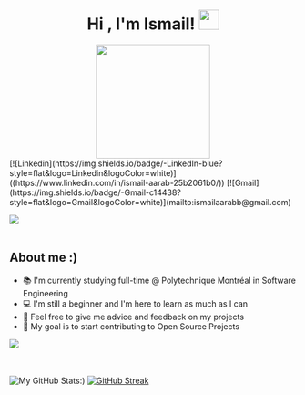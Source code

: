 <h1 align="center"><b>Hi , I'm Ismail! </b><img src="https://media.giphy.com/media/hvRJCLFzcasrR4ia7z/giphy.gif" width="35"></h1>

<div align="center">
 <img src='https://user-images.githubusercontent.com/5713670/87202985-820dcb80-c2b6-11ea-9f56-7ec461c497c3.gif' width='200"'>
</div>
[![Linkedin](https://img.shields.io/badge/-LinkedIn-blue?style=flat&logo=Linkedin&logoColor=white)]((https://www.linkedin.com/in/ismail-aarab-25b2061b0/))
[![Gmail](https://img.shields.io/badge/-Gmail-c14438?style=flat&logo=Gmail&logoColor=white)](mailto:ismailaarabb@gmail.com)

<img src="https://user-images.githubusercontent.com/73097560/115834477-dbab4500-a447-11eb-908a-139a6edaec5c.gif"><br><br>
## About me :)
- :books: I'm currently studying full-time @ Polytechnique Montréal in Software Engineering 
- :computer: I'm still a beginner and I'm here to learn as much as I can
- :revolving_hearts: Feel free to give me advice and feedback on my projects 
- :star2: My goal is to start contributing to Open Source Projects

<img src="https://user-images.githubusercontent.com/73097560/115834477-dbab4500-a447-11eb-908a-139a6edaec5c.gif"><br><br>
<br>

![My GitHub Stats:)](https://github-readme-stats.vercel.app/api?username=Isaaruwu&show_icons=true&theme=merko)
[![GitHub Streak](http://github-readme-streak-stats.herokuapp.com?user=your-github-isaaruwu&theme=dark&background=000000)](https://git.io/streak-stats)
